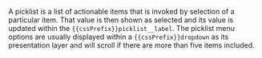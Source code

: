 A picklist is a list of actionable items that is invoked by selection of a particular item. That value is then shown as selected and its value is updated within the `{{cssPrefix}}picklist__label`. The picklist menu options are usually displayed within a `{{cssPrefix}}dropdown` as its presentation layer and will scroll if there are more than five items included.
